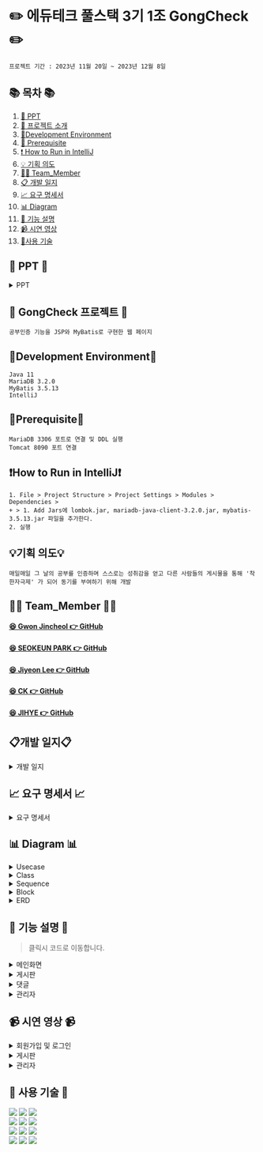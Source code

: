 #  ✏️ 에듀테크 풀스택 3기 1조 GongCheck ✏️ 
```bash
프로젝트 기간 : 2023년 11월 20일 ~ 2023년 12월 8일
```
## 📚 목차 📚

1. [📂 PPT](#-PPT-)
2. [📖 프로젝트 소개](#-gongcheck-프로젝트-)
3. [🔧Development Environment](#development-environment)
4. [🔔 Prerequisite](#prerequisite)
5. [❗ How to Run in IntelliJ](#how-to-run-in-intellij)
6. [💡 기획 의도](#기획-의도)
7. [🙋‍♀️ Team_Member](#%EF%B8%8F-team_member-%EF%B8%8F)
8. [📋 개발 일지](#개발-일지)
9. [📈  요구 명세서](#-요구-명세서-)
10. [📊 Diagram](#-다이어그램-)
11. [📝 기능 설명](#-기능-설명-)
12. [📹 시연 영상](#-시연-영상-)
13. [🔨사용 기술](#-사용-기술-)


## 📂 PPT 📂

<details><summary>PPT</summary>

![1](https://github.com/seokeunpark/Team_ProJect/assets/145525099/845cda3b-d2d6-426c-ba11-d7a3a2f9950d)
![2](https://github.com/seokeunpark/Team_ProJect/assets/145525099/2ee6f5a1-9859-4fef-a5fb-0e498365e229)
![3](https://github.com/seokeunpark/Team_ProJect/assets/145525099/c9f7b63c-2069-4810-8f9d-f61b8544739b)
![4](https://github.com/seokeunpark/Team_ProJect/assets/145525099/5eea684b-c370-4732-bfb1-5d27515b1353)
![5](https://github.com/seokeunpark/Team_ProJect/assets/145525099/c35549d1-ae0a-4657-8b95-6690a15729ac)
![6](https://github.com/seokeunpark/Team_ProJect/assets/145525099/d2f005d6-8577-4d7e-913b-535129afccb0)
![7](https://github.com/seokeunpark/Team_ProJect/assets/145525099/95a1312f-0e3e-4f45-9cc1-6fd4734fe9a7)
![8](https://github.com/seokeunpark/Team_ProJect/assets/145525099/ff9a5226-d4a9-4c6e-9042-2fe169f15473)
![9](https://github.com/seokeunpark/Team_ProJect/assets/145525099/2f54dbf8-5532-45a2-9669-094c5aa03791)
![10](https://github.com/seokeunpark/Team_ProJect/assets/145525099/4a1d829a-4ecb-46dc-843c-6a252527f3a6)
![11](https://github.com/seokeunpark/Team_ProJect/assets/145525099/d2d47509-c56b-4b30-b3af-bbf739c56fae)
![12](https://github.com/seokeunpark/Team_ProJect/assets/145525099/5b964c21-ee3d-4025-9f57-5e6b4d142d71)
![13](https://github.com/seokeunpark/Team_ProJect/assets/145525099/bc8387d7-53c7-4273-b081-be46826333a9)
![14](https://github.com/seokeunpark/Team_ProJect/assets/145525099/8e6e3e6a-721c-4420-bc3d-8704ef80cf4c)
![15](https://github.com/seokeunpark/Team_ProJect/assets/145525099/b0b72718-1806-4210-a2b8-6d6bb6c7e3b4)
![16](https://github.com/seokeunpark/Team_ProJect/assets/145525099/e7619a9e-e3f7-4977-88a2-bbd2f743fd9a)
![17](https://github.com/seokeunpark/Team_ProJect/assets/145525099/e3152df5-8fe9-4e72-baac-a21094af98e5)
![18](https://github.com/seokeunpark/Team_ProJect/assets/145525099/eb8a9ed7-7925-42e5-88e4-a970b235e99a)
![19](https://github.com/seokeunpark/Team_ProJect/assets/145525099/a21401af-dbfc-44f5-8296-05b36c27a7b9)
![20](https://github.com/seokeunpark/Team_ProJect/assets/145525099/766bbe6d-20d0-480a-afb9-bce89eedd60c)
![21](https://github.com/seokeunpark/Team_ProJect/assets/145525099/77da97df-ed07-4bbf-be94-7f0fa571024d)
![22](https://github.com/seokeunpark/Team_ProJect/assets/145525099/056f6a50-0cf2-44c1-a65f-42cb63f11be7)
![23](https://github.com/seokeunpark/Team_ProJect/assets/145525099/1f8579ac-6bac-42ba-aeb4-ef3b619711c4)
![24](https://github.com/seokeunpark/Team_ProJect/assets/145525099/bcabadc2-ff26-46a4-8f28-b7152b8e1897)


</details>
      
## 📖 GongCheck 프로젝트 📖
```bash프로젝트 소개
공부인증 기능을 JSP와 MyBatis로 구현한 웹 페이지
```
## 🔧Development Environment🔧
```
Java 11
MariaDB 3.2.0
MyBatis 3.5.13
IntelliJ
```
## 🔔Prerequisite🔔
```
MariaDB 3306 포트로 연결 및 DDL 실행
Tomcat 8090 포트 연결
```
## ❗How to Run in IntelliJ❗
```
1. File > Project Structure > Project Settings > Modules > Dependencies >
+ > 1. Add Jars에 lombok.jar, mariadb-java-client-3.2.0.jar, mybatis-3.5.13.jar 파일을 추가한다.
2. 실행
```

## 💡기획 의도💡
```
매일매일 그 날의 공부를 인증하며 스스로는 성취감을 얻고 다른 사람들의 게시물을 통해 '착한자극제' 가 되어 동기를 부여하기 위해 개발
```

## 🙋‍♀️ Team_Member 🙋‍♀️

#### [😆 Gwon Jincheol 👉 GitHub](https://github.com/Jincheol-11)
#### [😆 SEOKEUN PARK 👉 GitHub](https://github.com/seokeunpark)
#### [😆 Jiyeon Lee 👉 GitHub](https://github.com/thegreatjy)
#### [😆 CK 👉 GitHub](https://github.com/kidchang93)
#### [😆 JIHYE 👉 GitHub](https://github.com/jyeeeh)

## 📋개발 일지📋
<details><summary>개발 일지</summary>
   
![개발일지](https://github.com/seokeunpark/Team_ProJect/assets/145525099/d637af23-b72b-4d7b-90c1-45ca18ff9103)
)
</details>




## 📈 요구 명세서 📈

<details><summary>요구 명세서</summary>
      
  <img src="(https://github.com/Chunjae-GongCheck/GongCheck/assets/145524731/0f685782-7ae8-4acd-832e-ed0abbd978f7)">
</details>

## 📊 Diagram 📊

<details><summary>Usecase</summary>
<img src="#g">
</details>

<details><summary>Class</summary>
  
<img src="https://github.com/Chunjae-GongCheck/GongCheck/assets/145524731/a6994ff8-e996-437f-b8f0-13877b6e2d2d">

</details>
<details><summary>Sequence</summary>
    
<img src="#">

</details>

<details><summary>Block</summary>
    
<img src="https://github.com/Chunjae-GongCheck/GongCheck/assets/145525099/f6201177-68d9-4e09-81da-4edd70410ef7">
    
</details>

<details><summary>ERD</summary>
<img src="#">
    
</details>

## 📝 기능 설명 📝
> 클릭시 코드로 이동합니다. 

<details><summary>메인화면
</summary>
<br/>
   
[- 회원가입](#)
<br/>
<img src="#" width="350px" height="150px">

<br/>

[- 로그인](#)
<br/>
<img src="#" width="350px" height="150px">

<br/>
</details>

<details><summary>게시판
</summary>
<br/>   
   
[- 작성](#)
<br/>
<img src="#" width="350px" height="150px">

[- 수정](#)
<br/>
<img src="#" width="350px" height="150px">

[- 삭제](#)
<br/>
<img src="#" width="350px" height="150px">
   
<br/>
</details>

<details><summary>댓글
</summary>
<br/>
   
[- 작성](#)
<br/>
<img src="#" width="350px" height="150px">

[- 수정](#)
<br/>
<img src="#" width="350px" height="150px">

[- 삭제](#)
<br/>
<img src="#" width="350px" height="150px">
   
<br/>
</details>

<details><summary>관리자
</summary>
 <br/>  

[- 회원수정 및 삭제](#)
<br/>
<img src="#" width="350px" height="150px">
   
<br/>
</details>

## 📹 시연 영상 📹

<details><summary>회원가입 및 로그인</summary>
   
![noLogin](#)
</details>
    
<details><summary>게시판</summary>
    
![login](#)

</details>

<details><summary>관리자</summary>
    
![admin](#)


</details>


## 🔨 사용 기술 🔨
<div>
<img src="https://img.shields.io/badge/Html5-E34F26?style=flat-square&logo=html5&logoColor=white">
<img src="https://img.shields.io/badge/javascript-F7DF1E?style=flat-square&logo=javascript&logoColor=black">
<img src="https://img.shields.io/badge/css3-1572B6?style=flat-square&logo=CSS3&logoColor=white">
<br>    
<img src="https://img.shields.io/badge/JAVA-C01818?style=flat-square&logo=coffeescript&logoColor=white" />
<img src="https://img.shields.io/badge/MySQL-4479A1?style=flat&logo=MySQL&logoColor=white" />
<img src="https://img.shields.io/badge/MariaDB-003545?style=flat&logo=MariaDB&logoColor=white" />
<br>
<img src="https://img.shields.io/badge/IntelliJ-000000?style=flat-square&logo=intellijidea&logoColor=white" />
<img src="https://img.shields.io/badge/Slack-4A154B?style=flat-square&logo=slack&logoColor=white" />
<img src="https://img.shields.io/badge/StarUML-E25A1C?style=flat-square&logo=apachespark&logoColor=white" />
<br>
<img src="https://img.shields.io/badge/GitHub-181717?style=flat-square&logo=GitHub&logoColor=white" />
<img src="https://img.shields.io/badge/Git-F05032?style=flat-square&logo=git&logoColor=white" />
<img src="https://img.shields.io/badge/Sourcetree-0052CC?style=flat-square&logo=Sourcetree&logoColor=blue" />
<br>

</div>



